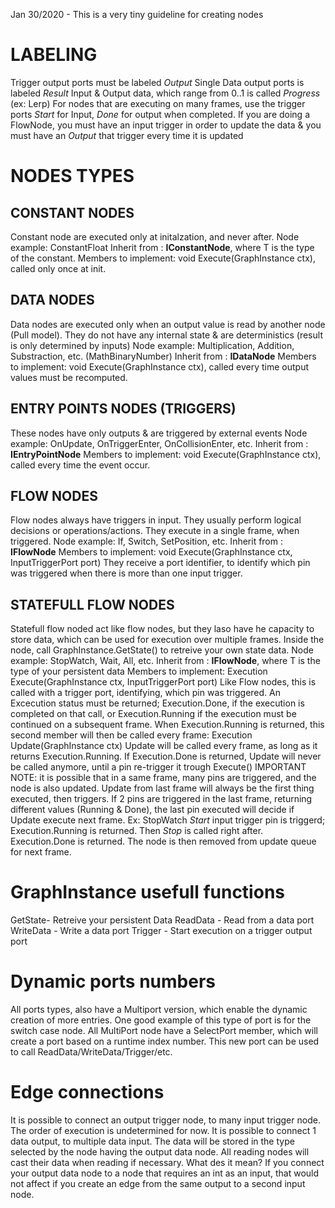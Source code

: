 Jan 30/2020 - This is a very tiny guideline for creating nodes

# LABELING
Trigger output ports must be labeled *Output*
Single Data output ports is labeled *Result*
Input & Output data, which range from 0..1 is called *Progress* (ex: Lerp)
For nodes that are executing on many frames, use the trigger ports *Start* for Input, *Done* for output when completed.
If you are doing a FlowNode, you must have an input trigger in order to update the data & you must have an *Output* that trigger every time it is updated

# NODES TYPES

## CONSTANT NODES
Constant node are executed only at initalzation, and never after.
Node example: ConstantFloat
Inherit from : **IConstantNode<T>**, where T is the type of the constant.
Members to implement: void Execute(GraphInstance ctx), called only once at init.

## DATA NODES
Data nodes are executed only when an output value is read by another node (Pull model).
They do not have any internal state & are deterministics (result is only determined by inputs)
Node example: Multiplication, Addition, Substraction, etc. (MathBinaryNumber)
Inherit from : **IDataNode**
Members to implement: void Execute(GraphInstance ctx), called every time output values must be recomputed.

## ENTRY POINTS NODES (TRIGGERS)
These nodes have only outputs & are triggered by external events
Node example: OnUpdate, OnTriggerEnter, OnCollisionEnter, etc.
Inherit from : **IEntryPointNode**
Members to implement: void Execute(GraphInstance ctx), called every time the event occur.

## FLOW NODES
Flow nodes always have triggers in input. They usually perform logical decisions or operations/actions.
They execute in a single frame, when triggered.
Node example: If, Switch, SetPosition, etc.
Inherit from : **IFlowNode**
Members to implement: void Execute(GraphInstance ctx, InputTriggerPort port)
They receive a port identifier, to identify which pin was triggered when there is more than one input trigger.

## STATEFULL FLOW NODES
Statefull flow noded act like flow nodes, but they laso have he capacity to store data, which can be used for execution over multiple frames.
Inside the node, call GraphInstance.GetState() to retreive your own state data.
Node example: StopWatch, Wait, All, etc.
Inherit from : **IFlowNode<T>**, where T is the type of your persistent data
Members to implement:
Execution Execute(GraphInstance ctx, InputTriggerPort port)
Like Flow nodes, this is called with a trigger port, identifying, which pin was triggered.
An Excecution status must be returned; Execution.Done, if the execution is completed on that call, or Execution.Running if the execution must
be continued on a subsequent frame. When Execution.Running is returned, this second member will then be called every frame:
Execution Update(GraphInstance ctx)
Update will be called every frame, as long as it returns Execution.Running.
If Execution.Done is returned, Update will never be called anymore, until a pin re-trigger it trough Execute()
IMPORTANT NOTE: it is possible that in a same frame, many pins are triggered, and the node is also updated.
Update from last frame will always be the first thing executed, then triggers.
If 2 pins are triggered in the last frame, returning different values (Running & Done), the last pin executed will decide if Update execute next frame.
Ex: StopWatch *Start* input trigger pin is triggerd; Execution.Running is returned. Then *Stop* is called right after. Execution.Done is returned.
The node is then removed from update queue for next frame.

# GraphInstance usefull functions
GetState- Retreive your persistent Data
ReadData - Read from a data port
WriteData - Write a data port
Trigger - Start execution on a trigger output port

# Dynamic ports numbers
All ports types, also have a Multiport version, which enable the dynamic creation of more entries.
One good example of this type of port is for the switch case node.
All MultiPort node have a SelectPort member, which will create a port based on a runtime index number.
This new port can be used to call ReadData/WriteData/Trigger/etc.

# Edge connections
It is possible to connect an output trigger node, to many input trigger node. The order of execution is undetermined for now.
It is possible to connect 1 data output, to multiple data input. The data will be stored in the type selected by the node having the
output data node. All reading nodes will cast their data when reading if necessary. What des it mean? If you connect your output data
node to a node that requires an int as an input, that would not affect if you create an edge from the same output to a second input node.
